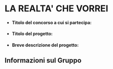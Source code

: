 # LA REALTA' CHE VORREI
* #### Titolo del concorso a cui si partecipa:
* #### Titolo del progetto: 
* #### Breve descrizione del progetto:

## __Informazioni sul Gruppo__


